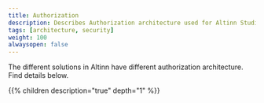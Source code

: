 ```yaml
---
title: Authorization
description: Describes Authorization architecture used for Altinn Studio, Altinn Apps and Altinn Platform
tags: [architecture, security]
weight: 100
alwaysopen: false
---
```


The different solutions in Altinn have different authorization architecture. 
Find details below. 

{{% children description="true" depth="1" %}}
